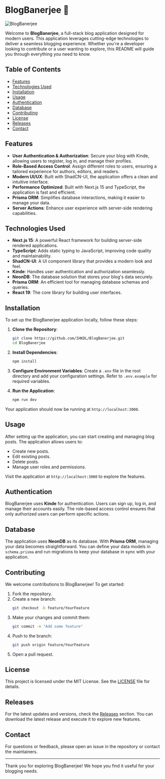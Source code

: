 # BlogBanerjee 🚀

![BlogBanerjee](https://img.shields.io/badge/BlogBanerjee-Ready%20to%20Explore-brightgreen)

Welcome to **BlogBanerjee**, a full-stack blog application designed for modern users. This application leverages cutting-edge technologies to deliver a seamless blogging experience. Whether you're a developer looking to contribute or a user wanting to explore, this README will guide you through everything you need to know.

## Table of Contents

- [Features](#features)
- [Technologies Used](#technologies-used)
- [Installation](#installation)
- [Usage](#usage)
- [Authentication](#authentication)
- [Database](#database)
- [Contributing](#contributing)
- [License](#license)
- [Releases](#releases)
- [Contact](#contact)

## Features

- **User Authentication & Authorization**: Secure your blog with Kinde, allowing users to register, log in, and manage their profiles.
- **Role-Based Access Control**: Assign different roles to users, ensuring a tailored experience for authors, editors, and readers.
- **Modern UI/UX**: Built with ShadCN-UI, the application offers a clean and intuitive interface.
- **Performance Optimized**: Built with Next.js 15 and TypeScript, the application is fast and efficient.
- **Prisma ORM**: Simplifies database interactions, making it easier to manage your data.
- **Server Actions**: Enhance user experience with server-side rendering capabilities.

## Technologies Used

- **Next.js 15**: A powerful React framework for building server-side rendered applications.
- **TypeScript**: Adds static typing to JavaScript, improving code quality and maintainability.
- **ShadCN-UI**: A UI component library that provides a modern look and feel.
- **Kinde**: Handles user authentication and authorization seamlessly.
- **NeonDB**: The database solution that stores your blog's data securely.
- **Prisma ORM**: An efficient tool for managing database schemas and queries.
- **React 19**: The core library for building user interfaces.

## Installation

To set up the BlogBanerjee application locally, follow these steps:

1. **Clone the Repository**:
   ```bash
   git clone https://github.com/IHKDL/BlogBanerjee.git
   cd BlogBanerjee
   ```

2. **Install Dependencies**:
   ```bash
   npm install
   ```

3. **Configure Environment Variables**:
   Create a `.env` file in the root directory and add your configuration settings. Refer to `.env.example` for required variables.

4. **Run the Application**:
   ```bash
   npm run dev
   ```

Your application should now be running at `http://localhost:3000`.

## Usage

After setting up the application, you can start creating and managing blog posts. The application allows users to:

- Create new posts.
- Edit existing posts.
- Delete posts.
- Manage user roles and permissions.

Visit the application at `http://localhost:3000` to explore the features.

## Authentication

BlogBanerjee uses **Kinde** for authentication. Users can sign up, log in, and manage their accounts easily. The role-based access control ensures that only authorized users can perform specific actions.

## Database

The application uses **NeonDB** as its database. With **Prisma ORM**, managing your data becomes straightforward. You can define your data models in `schema.prisma` and run migrations to keep your database in sync with your application.

## Contributing

We welcome contributions to BlogBanerjee! To get started:

1. Fork the repository.
2. Create a new branch:
   ```bash
   git checkout -b feature/YourFeature
   ```
3. Make your changes and commit them:
   ```bash
   git commit -m "Add some feature"
   ```
4. Push to the branch:
   ```bash
   git push origin feature/YourFeature
   ```
5. Open a pull request.

## License

This project is licensed under the MIT License. See the [LICENSE](LICENSE) file for details.

## Releases

For the latest updates and versions, check the [Releases](https://github.com/IHKDL/BlogBanerjee/releases) section. You can download the latest release and execute it to explore new features.

## Contact

For questions or feedback, please open an issue in the repository or contact the maintainers.

---

Thank you for exploring BlogBanerjee! We hope you find it useful for your blogging needs.